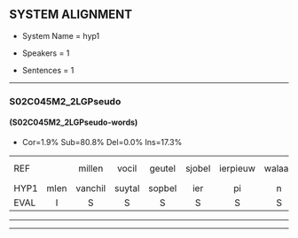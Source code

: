 
## SYSTEM ALIGNMENT

- System Name = hyp1

- Speakers = 1

- Sentences = 1

---

### S02C045M2_2LGPseudo

#### (S02C045M2_2LGPseudo-words)

- Cor=1.9%	Sub=80.8%	Del=0.0%	Ins=17.3%

|  |  |  |  |  |  |  |  |  |  |  |  |  |  |  |  |  |  |  |  |  |  |  |  |  |  |  |  |  |  |  |  |  |  |  |  |  |  |  |  |  |  |  |  |  |  |  |  |  |  |  |  |  |
|:--- |:---:|:---:|:---:|:---:|:---:|:---:|:---:|:---:|:---:|:---:|:---:|:---:|:---:|:---:|:---:|:---:|:---:|:---:|:---:|:---:|:---:|:---:|:---:|:---:|:---:|:---:|:---:|:---:|:---:|:---:|:---:|:---:|:---:|:---:|:---:|:---:|:---:|:---:|:---:|:---:|:---:|:---:|:---:|:---:|:---:|:---:|:---:|:---:|:---:|:---:|:---:|:---:|
| REF |  | millen | vocil | geutel | sjobel | ierpieuw | walaan | erke |  |  |  |  |  |  |  |  | haweel | saarweng | gevicht | eemde | * | * | bepoud | orstalk | veten | gefouw | vurpaand | nizung | fiewon | kneurem | vawaai | strellen*(strelen) | zwieten | foetbans | oonste | muider | grijnken | schielstaug | prilsood | vloender | milste | veurder | kloeien | ulen | orponk | * | schodig | ijpo | menuur | spreikje | hiffreeuw | wooien |
| HYP1 | mlen | vanchil | suytal | sopbel | ier | pi | n | erke | hawel | arwen | gezicht | eende | b | o | pa | ors | talk | eten | gefal | zerpnd | nee | im | fen | keneur | em | famei | drele | me | ta | fotbans | on | te | meder | gre | ken | kil | ta | vel | outloen | daf | melst | fe | da | glo | un | pon | deg | ep | menur | sree | ireeuw | woen |
| EVAL | I | S | S | S | S | S | S |  | I | I | I | I | I | I | I | I | S | S | S | S | S | S | S | S | S | S | S | S | S | S | S | S | S | S | S | S | S | S | S | S | S | S | S | S | S | S | S | S | S | S | S | S |
---

---

